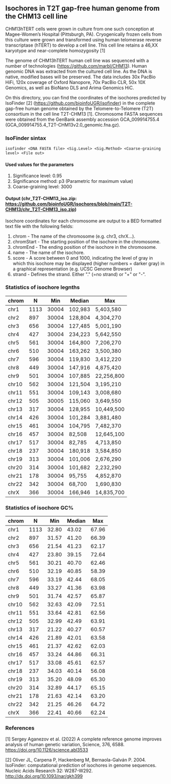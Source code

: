 ## Isochores in T2T gap-free human genome from the CHM13 cell line

CHM13hTERT cells were grown in culture from one such conception at Magee-Women’s Hospital (Pittsburgh, PA). Cryogenically frozen cells from this culture were grown and transformed using human telomerase reverse transcriptase (hTERT) to develop a cell line. This cell line retains a 46,XX karyotype and near-complete homozygosity [1]

The genome of CHM13hTERT human cell line was sequenced with a number of technologies (https://github.com/marbl/CHM13). Human genomic DNA was extracted from the cultured cell line. As the DNA is native, modified bases will be preserved. The data includes 30x PacBio HiFi, 120x coverage of Oxford Nanopore, 70x PacBio CLR, 50x 10X Genomics, as well as BioNano DLS and Arima Genomics HiC.

On this directory, you can find the coordinates of the isochores predicted by IsoFinder [2] (https://github.com/bioinfoUGR/isofinder) in the complete gap-free human genome obtained by the Telomere-to-Telomere (T2T) consortium in the cell line T2T-CHM13 [1]. Chromosome FASTA sequences were obtained from the GenBank assembly accession GCA_009914755.4 (GCA_009914755.4_T2T-CHM13v2.0_genomic.fna.gz).

### IsoFinder sintax

`isofinder <DNA FASTA file> <Sig.Level> <Sig.Method> <Coarse-graining level> <File out>`

#### Used values for the parameters
  
1. Significance level: 0.95 
2. Significance method: p3 (Parametric for maximum value)
3. Coarse-graining level: 3000

#### Output (chr_T2T-CHM13_iso.zip: https://github.com/bioinfoUGR/isochores/blob/main/T2T-CHM13/chr_T2T-CHM13_iso.zip)

Isochore coordinates for each chromosome are output to a BED formatted text file with the following fields:
1.	chrom - The name of the chromosome (e.g. chr3, chrX…).
2.	chromStart - The starting position of the isochore in the chromosome.
3.	chromEnd - The ending position of the isochore in the chromosome. 
4.	name - The name of the isochore.
5.	score - A score between 0 and 1000, indicating the level of gray in which this isochore may be displayed (higher numbers = darker gray) in a graphical representation (e.g. UCSC Genome Browser)
6.	strand - Defines the strand. Either "." (=no strand) or "+" or "-".

### Statistics of isochore legnths
|chrom|N|Min|Median|Max|
|-----|-|---|------|---|
|chr1|1113|30004|102,983|5,403,580|
|chr2|897|30004|128,804|4,304,270|
|chr3|656|30004|127,485|5,001,190|
|chr4|427|30004|234,223|5,642,550|
|chr5|561|30004|164,800|7,206,270|
|chr6|510|30004|163,262|3,500,380|
|chr7|596|30004|119,830|3,412,220|
|chr8|449|30004|147,916|4,875,420|
|chr9|501|30004|107,885|22,256,800|
|chr10|562|30004|121,504|3,195,210|
|chr11|551|30004|109,143|3,008,680|
|chr12|505|30005|115,060|3,649,550|
|chr13|317|30004|128,955|10,449,500|
|chr14|426|30004|101,284|3,881,480|
|chr15|461|30004|104,795|7,482,370|
|chr16|457|30004|82,508|12,645,100|
|chr17|517|30004|82,785|4,713,850|
|chr18|237|30004|180,918|3,584,850|
|chr19|313|30004|101,006|2,676,290|
|chr20|314|30004|101,682|2,232,290|
|chr21|178|30004|95,755|4,852,870|
|chr22|342|30004|68,700|1,690,830|
|chrX|366|30004|166,946|14,835,700|  

### Statistics of isochore GC%
|chrom|N|Min|Median|Max|
|-----|-|---|------|---|
|chr1|1113|32.80|43.02|67.96|
|chr2|897|31.57|41.20|66.39|
|chr3|656|21.54|41.23|62.17|
|chr4|427|23.80|39.15|72.64|
|chr5|561|30.21|40.70|62.46|
|chr6|510|32.19|40.85|58.39|
|chr7|596|33.19|42.44|68.05|
|chr8|449|33.27|41.36|63.98|
|chr9|501|31.74|42.57|65.87|
|chr10|562|32.63|42.09|72.51|
|chr11|551|33.64|42.81|62.56|
|chr12|505|32.99|42.49|63.91|
|chr13|317|21.22|40.27|60.57|
|chr14|426|21.89|42.01|63.58|
|chr15|461|21.37|42.62|62.03|
|chr16|457|33.24|44.86|66.31|
|chr17|517|33.08|45.61|62.57|
|chr18|237|34.03|40.14|56.08|
|chr19|313|35.20|48.09|65.30|
|chr20|314|32.89|44.17|65.15|
|chr21|178|21.63|42.14|63.20|
|chr22|342|21.25|46.26|64.72|
|chrX|366|22.41|40.66|62.24|

### References

[1] Sergey Aganezov et al. (2022) A complete reference genome improves analysis of human genetic variation, Science, 376, 6588. https://doi.org/10.1126/science.abl3533

[2] Oliver JL, Carpena P, Hackenberg M, Bernaola-Galván P. 2004. IsoFinder: computational prediction of isochores in genome sequences. Nucleic Acids Research 32: W287-W292. http://dx.doi.org/10.1093/nar/gkh399



